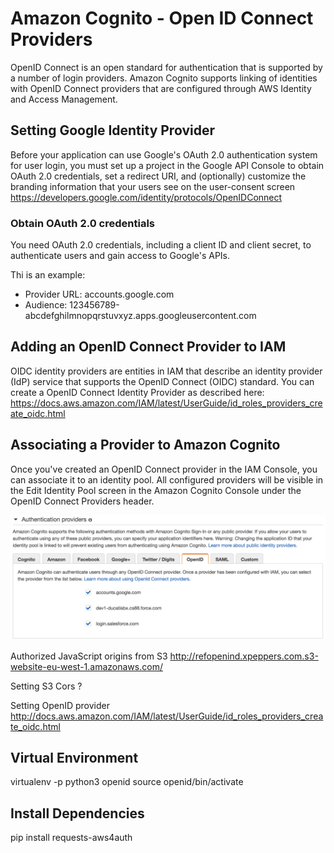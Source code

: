 # Amazon Cognito - Open ID Connect Providers

OpenID Connect is an open standard for authentication that is supported by a number of login providers. Amazon Cognito supports linking of identities with OpenID Connect providers that are configured through AWS Identity and Access Management.

## Setting Google Identity Provider
Before your application can use Google's OAuth 2.0 authentication system for user login, you must set up a project in the Google API Console to obtain OAuth 2.0 credentials, set a redirect URI, and (optionally) customize the branding information that your users see on the user-consent screen  
https://developers.google.com/identity/protocols/OpenIDConnect

### Obtain OAuth 2.0 credentials
You need OAuth 2.0 credentials, including a client ID and client secret, to authenticate users and gain access to Google's APIs.  

Thi is an example:
- Provider URL: accounts.google.com
- Audience: 123456789-abcdefghilmnopqrstuvxyz.apps.googleusercontent.com

## Adding an OpenID Connect Provider to IAM

OIDC identity providers are entities in IAM that describe an identity provider (IdP) service that supports the OpenID Connect (OIDC) standard. You can create a OpenID Connect Identity Provider as described here:  
https://docs.aws.amazon.com/IAM/latest/UserGuide/id_roles_providers_create_oidc.html

## Associating a Provider to Amazon Cognito
Once you've created an OpenID Connect provider in the IAM Console, you can associate it to an identity pool. All configured providers will be visible in the Edit Identity Pool screen in the Amazon Cognito Console under the OpenID Connect Providers header.

![Provider Cognito](./AuthenticationProvider.png)




Authorized JavaScript origins from S3
http://refopenind.xpeppers.com.s3-website-eu-west-1.amazonaws.com/

Setting S3 Cors ?

Setting OpenID provider
http://docs.aws.amazon.com/IAM/latest/UserGuide/id_roles_providers_create_oidc.html

## Virtual Environment
virtualenv -p python3 openid
source openid/bin/activate

## Install Dependencies
pip install requests-aws4auth
